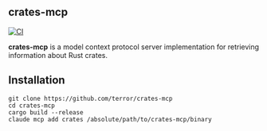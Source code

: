 ## crates-mcp

[![CI](https://github.com/terror/crates-mcp/actions/workflows/ci.yaml/badge.svg)](https://github.com/terror/crates-mcp/actions/workflows/ci.yaml)

**crates-mcp** is a model context protocol server implementation for retrieving
information about Rust crates.

## Installation

```
git clone https://github.com/terror/crates-mcp
cd crates-mcp
cargo build --release
claude mcp add crates /absolute/path/to/crates-mcp/binary
```
